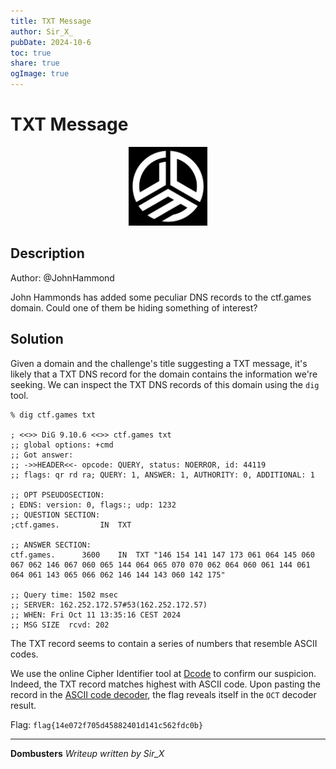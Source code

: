```yaml
---
title: TXT Message
author: Sir_X_
pubDate: 2024-10-6
toc: true
share: true
ogImage: true
---
```


# TXT Message

<p align="center">
  <img src="../../assets/dom-images/logo.jpg" alt="Dombusters" width="25%">
</p>

## Description
Author: @JohnHammond

John Hammonds has added some peculiar DNS records to the ctf.games domain. Could one of them be hiding something of interest?

## Solution
Given a domain and the challenge's title suggesting a TXT message, it's likely that a TXT DNS record for the domain contains the information we're seeking. We can inspect the TXT DNS records of this domain using the `dig` tool. 

```
% dig ctf.games txt

; <<>> DiG 9.10.6 <<>> ctf.games txt
;; global options: +cmd
;; Got answer:
;; ->>HEADER<<- opcode: QUERY, status: NOERROR, id: 44119
;; flags: qr rd ra; QUERY: 1, ANSWER: 1, AUTHORITY: 0, ADDITIONAL: 1

;; OPT PSEUDOSECTION:
; EDNS: version: 0, flags:; udp: 1232
;; QUESTION SECTION:
;ctf.games.			IN	TXT

;; ANSWER SECTION:
ctf.games.		3600	IN	TXT	"146 154 141 147 173 061 064 145 060 067 062 146 067 060 065 144 064 065 070 070 062 064 060 061 144 061 064 061 143 065 066 062 146 144 143 060 142 175"

;; Query time: 1502 msec
;; SERVER: 162.252.172.57#53(162.252.172.57)
;; WHEN: Fri Oct 11 13:35:16 CEST 2024
;; MSG SIZE  rcvd: 202
```

The TXT record seems to contain a series of numbers that resemble ASCII codes.

We use the online Cipher Identifier tool at [Dcode](https://www.dcode.fr/cipher-identifier) to confirm our suspicion. Indeed, the TXT record matches highest with ASCII code. Upon pasting the record in the [ASCII code decoder](https://www.dcode.fr/ascii-code), the flag reveals itself in the `OCT` decoder result.

Flag: `flag{14e072f705d45882401d141c562fdc0b}`

---
**Dombusters**
_Writeup written by Sir_X_
